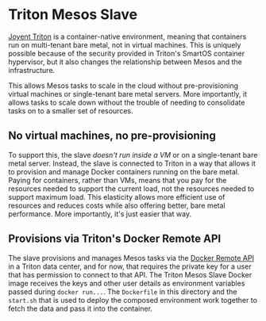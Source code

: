 # Triton Mesos Slave

[Joyent Triton](https://www.joyent.com/triton) is a container-native environment, meaning that containers run on multi-tenant bare metal, not in virtual machines. This is uniquely possible because of the security provided in Triton's SmartOS container hypervisor, but it also changes the relationship between Mesos and the infrastructure.

This allows Mesos tasks to scale in the cloud without pre-provisioning virtual machines or single-tenant bare metal servers. More importantly, it allows tasks to scale down without the trouble of needing to consolidate tasks on to a smaller set of resources.

## No virtual machines, no pre-provisioning

To support this, the slave _doesn't run inside a VM_ or on a single-tenant bare metal server. Instead, the slave is connected to Triton in a way that allows it to provision and manage Docker containers running on the bare metal. Paying for containers, rather than VMs, means that you pay for the resources needed to support the current load, not the resources needed to support maximum load. This elasticity allows more efficient use of resources and reduces costs while also offering better, bare metal performance. More importantly, it's just easier that way.

## Provisions via Triton's Docker Remote API

The slave provisions and manages Mesos tasks via the [Docker Remote API](https://docs.joyent.com/public-cloud/api-access/docker) in a Triton data center, and for now, that requires the private key for a user that has permission to connect to that API. The Triton Mesos Slave Docker image receives the keys and other user details as environment variables passed during `docker run...`. The `Dockerfile` in this directory and the `start.sh` that is used to deploy the composed environment work together to fetch the data and pass it into the container.

